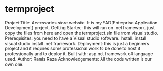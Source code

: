 # termproject
Project Title:
Accessories store website. It is my EAD(Enterprise Application Development) project.
Getting Started:
this will run on .net framework. just copy the files from here and open the termproject.sln file from visual studio.
Prerequisites:
you need to have a Visual studio software.
Install:
install visual studio
install .net framework.
Deployment:
this is just a beginners project and it requires some professional work to be done to host it professionally and to deploy it.
Built with:
asp.net framework
c# language used.
Author:
Ramis Raza
Acknowledgements:
All the code written is our own one.
